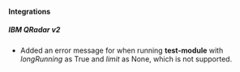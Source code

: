 
#### Integrations
##### IBM QRadar v2
- Added an error message for when running **test-module** with *longRunning* as True and *limit* as None, which is not supported.